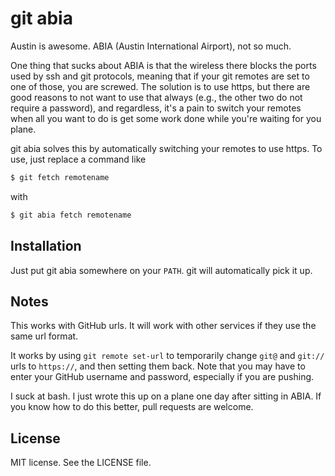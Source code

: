 # git abia

Austin is awesome. ABIA (Austin International Airport), not so much.

One thing that sucks about ABIA is that the wireless there blocks the ports
used by ssh and git protocols, meaning that if your git remotes are set to one
of those, you are screwed. The solution is to use https, but there are good
reasons to not want to use that always (e.g., the other two do not require a
password), and regardless, it's a pain to switch your remotes when all you
want to do is get some work done while you're waiting for you plane.

git abia solves this by automatically switching your remotes to use https. To
use, just replace a command like

```bash
$ git fetch remotename
```

with

```bash
$ git abia fetch remotename
```

## Installation

Just put git abia somewhere on your `PATH`. git will automatically pick it up.

## Notes

This works with GitHub urls. It will work with other services if they use the
same url format.

It works by using `git remote set-url` to temporarily change `git@` and
`git://` urls to `https://`, and then setting them back.  Note that you may
have to enter your GitHub username and password, especially if you are
pushing.

I suck at bash. I just wrote this up on a plane one day after sitting in
ABIA. If you know how to do this better, pull requests are welcome.

## License

MIT license. See the LICENSE file.
